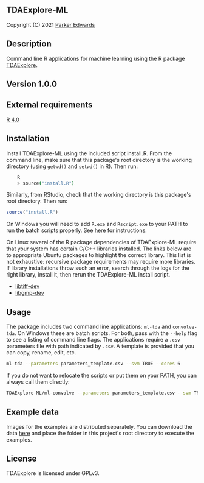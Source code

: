 TDAExplore-ML
-------------

Copyright (C) 2021 [Parker
Edwards](https://sites.nd.edu/parker-edwards)

Description
-----------

Command line R applications for machine learning using the R package [TDAExplore](https://github.com/P-Edwards/TDAExplore).

Version 1.0.0
-------------

External requirements
---------------------
[R 4.0](https://www.r-project.org/)


Installation
---------------------------
Install TDAExplore-ML using the included script install.R. From the command line, make sure that this package's root directory is the working directory (using `getwd()`  and `setwd()` in R). Then run:

``` sh
	R
	> source("install.R")    
```
Similarly, from RStudio, check that the working directory is this package's root directory. Then run:

```R
source("install.R")
```

On Windows you will need to add `R.exe` and `Rscript.exe` to your PATH to run the batch scripts properly. See [here](https://cran.r-project.org/bin/windows/base/rw-FAQ.html#Rcmd-is-not-found-in-my-PATH_0021) for instructions.

On Linux several of the R package dependencies of TDAExplore-ML require that your system has certain C/C++ libraries installed. The links below are to appropriate Ubuntu packages to highlight the correct library. This list is not exhaustive: recursive package requirements may require more libraries. If library installations throw such an error, search through the logs for the right library, install it, then rerun the TDAExplore-ML install script.

* [libtiff-dev](https://packages.ubuntu.com/search?keywords=libtiff-dev)
* [libgmp-dev](https://packages.ubuntu.com/search?keywords=libgmp-dev)

Usage
------
The package includes two command line applications: `ml-tda` and `convolve-tda`. On Windows these are batch scripts. For both, pass with the `--help` flag to see a listing of command line flags. The applications require a `.csv` parameters file with path indicated by `.csv`. A template is provided that you can copy, rename, edit, etc. 


```sh
ml-tda --parameters parameters_template.csv --svm TRUE --cores 6 
```

If you do not want to relocate the scripts or put them on your PATH, you can always call them directly:

```sh 
TDAExplore-ML/ml-convolve --parameters parameters_template.csv --svm TRUE --cores 6
```

Example data
------------
Images for the examples are distributed separately. You can download the data [here](https://drive.google.com/drive/folders/1LJSaqZTr9eVa8DcO65XQyPKtIQiy0w_D?usp=sharing) and place the folder in this project's root directory to execute the examples.


License
-------
TDAExplore is licensed under GPLv3. 
